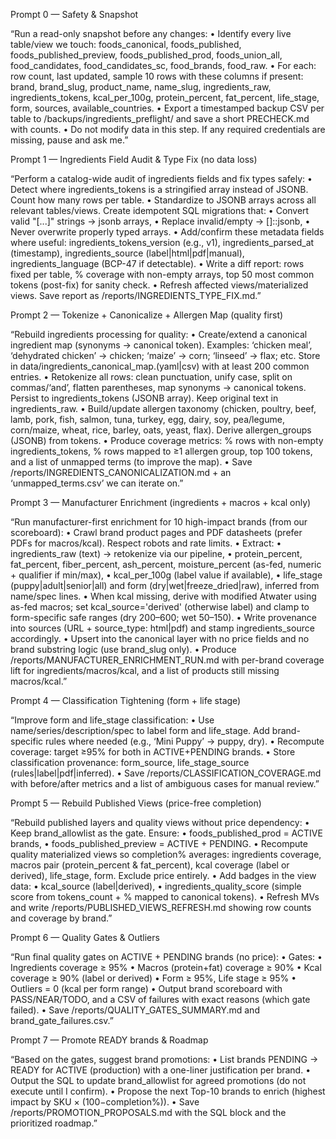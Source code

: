 Prompt 0 — Safety & Snapshot

“Run a read-only snapshot before any changes:
	•	Identify every live table/view we touch: foods_canonical, foods_published, foods_published_preview, foods_published_prod, foods_union_all, food_candidates, food_candidates_sc, food_brands, food_raw.
	•	For each: row count, last updated, sample 10 rows with these columns if present: brand, brand_slug, product_name, name_slug, ingredients_raw, ingredients_tokens, kcal_per_100g, protein_percent, fat_percent, life_stage, form, sources, available_countries.
	•	Export a timestamped backup CSV per table to /backups/ingredients_preflight/ and save a short PRECHECK.md with counts.
	•	Do not modify data in this step. If any required credentials are missing, pause and ask me.”

Prompt 1 — Ingredients Field Audit & Type Fix (no data loss)

“Perform a catalog-wide audit of ingredients fields and fix types safely:
	•	Detect where ingredients_tokens is a stringified array instead of JSONB. Count how many rows per table.
	•	Standardize to JSONB arrays across all relevant tables/views. Create idempotent SQL migrations that:
	•	Convert valid "[...]" strings → jsonb arrays,
	•	Replace invalid/empty → []::jsonb,
	•	Never overwrite properly typed arrays.
	•	Add/confirm these metadata fields where useful: ingredients_tokens_version (e.g., v1), ingredients_parsed_at (timestamp), ingredients_source (label|html|pdf|manual), ingredients_language (BCP-47 if detectable).
	•	Write a diff report: rows fixed per table, % coverage with non-empty arrays, top 50 most common tokens (post-fix) for sanity check.
	•	Refresh affected views/materialized views. Save report as /reports/INGREDIENTS_TYPE_FIX.md.”

Prompt 2 — Tokenize + Canonicalize + Allergen Map (quality first)

“Rebuild ingredients processing for quality:
	•	Create/extend a canonical ingredient map (synonyms → canonical token). Examples: ‘chicken meal’, ‘dehydrated chicken’ → chicken; ‘maize’ → corn; ‘linseed’ → flax; etc. Store in data/ingredients_canonical_map.(yaml|csv) with at least 200 common entries.
	•	Retokenize all rows: clean punctuation, unify case, split on commas/‘and’, flatten parentheses, map synonyms → canonical tokens. Persist to ingredients_tokens (JSONB array). Keep original text in ingredients_raw.
	•	Build/update allergen taxonomy (chicken, poultry, beef, lamb, pork, fish, salmon, tuna, turkey, egg, dairy, soy, pea/legume, corn/maize, wheat, rice, barley, oats, yeast, flax). Derive allergen_groups (JSONB) from tokens.
	•	Produce coverage metrics: % rows with non-empty ingredients_tokens, % rows mapped to ≥1 allergen group, top 100 tokens, and a list of unmapped terms (to improve the map).
	•	Save /reports/INGREDIENTS_CANONICALIZATION.md + an ‘unmapped_terms.csv’ we can iterate on.”

Prompt 3 — Manufacturer Enrichment (ingredients + macros + kcal only)

“Run manufacturer-first enrichment for 10 high-impact brands (from our scoreboard):
	•	Crawl brand product pages and PDF datasheets (prefer PDFs for macros/kcal). Respect robots and rate limits.
	•	Extract:
	•	ingredients_raw (text) → retokenize via our pipeline,
	•	protein_percent, fat_percent, fiber_percent, ash_percent, moisture_percent (as-fed, numeric + qualifier if min/max),
	•	kcal_per_100g (label value if available),
	•	life_stage (puppy|adult|senior|all) and form (dry|wet|freeze_dried|raw), inferred from name/spec lines.
	•	When kcal missing, derive with modified Atwater using as-fed macros; set kcal_source='derived' (otherwise label) and clamp to form-specific safe ranges (dry 200–600; wet 50–150).
	•	Write provenance into sources (URL + source_type: html|pdf) and stamp ingredients_source accordingly.
	•	Upsert into the canonical layer with no price fields and no brand substring logic (use brand_slug only).
	•	Produce /reports/MANUFACTURER_ENRICHMENT_RUN.md with per-brand coverage lift for ingredients/macros/kcal, and a list of products still missing macros/kcal.”

Prompt 4 — Classification Tightening (form + life stage)

“Improve form and life_stage classification:
	•	Use name/series/description/spec to label form and life_stage. Add brand-specific rules where needed (e.g., ‘Mini Puppy’ → puppy, dry).
	•	Recompute coverage: target ≥95% for both in ACTIVE+PENDING brands.
	•	Store classification provenance: form_source, life_stage_source (rules|label|pdf|inferred).
	•	Save /reports/CLASSIFICATION_COVERAGE.md with before/after metrics and a list of ambiguous cases for manual review.”

Prompt 5 — Rebuild Published Views (price-free completion)

“Rebuild published layers and quality views without price dependency:
	•	Keep brand_allowlist as the gate. Ensure:
	•	foods_published_prod = ACTIVE brands,
	•	foods_published_preview = ACTIVE + PENDING.
	•	Recompute quality materialized views so completion% averages: ingredients coverage, macros pair (protein_percent & fat_percent), kcal coverage (label or derived), life_stage, form. Exclude price entirely.
	•	Add badges in the view data:
	•	kcal_source (label|derived),
	•	ingredients_quality_score (simple score from tokens_count + % mapped to canonical tokens).
	•	Refresh MVs and write /reports/PUBLISHED_VIEWS_REFRESH.md showing row counts and coverage by brand.”

Prompt 6 — Quality Gates & Outliers

“Run final quality gates on ACTIVE + PENDING brands (no price):
	•	Gates:
	•	Ingredients coverage ≥ 95%
	•	Macros (protein+fat) coverage ≥ 90%
	•	Kcal coverage ≥ 90% (label or derived)
	•	Form ≥ 95%, Life stage ≥ 95%
	•	Outliers = 0 (kcal per form range)
	•	Output brand scoreboard with PASS/NEAR/TODO, and a CSV of failures with exact reasons (which gate failed).
	•	Save /reports/QUALITY_GATES_SUMMARY.md and brand_gate_failures.csv.”

Prompt 7 — Promote READY brands & Roadmap

“Based on the gates, suggest brand promotions:
	•	List brands PENDING → READY for ACTIVE (production) with a one-liner justification per brand.
	•	Output the SQL to update brand_allowlist for agreed promotions (do not execute until I confirm).
	•	Propose the next Top-10 brands to enrich (highest impact by SKU × (100−completion%)).
	•	Save /reports/PROMOTION_PROPOSALS.md with the SQL block and the prioritized roadmap.”